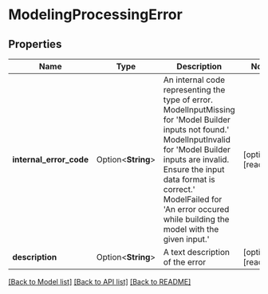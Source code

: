 # ModelingProcessingError

## Properties

Name | Type | Description | Notes
------------ | ------------- | ------------- | -------------
**internal_error_code** | Option<**String**> | An internal code representing the type of error. ModelInputMissing for 'Model Builder inputs not found.' ModelInputInvalid for 'Model Builder inputs are invalid. Ensure the input data format is correct.' ModelFailed for 'An error occured while building the model with the given input.' | [optional][readonly]
**description** | Option<**String**> | A text description of the error | [optional][readonly]

[[Back to Model list]](../README.md#documentation-for-models) [[Back to API list]](../README.md#documentation-for-api-endpoints) [[Back to README]](../README.md)


